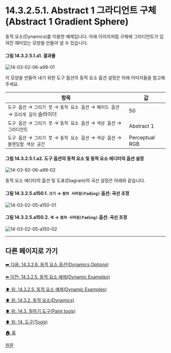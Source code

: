 # 14.3.2.5.1. Abstract 1 그라디언트 구체(Abstract 1 Gradient Sphere)
동적 요소(Dynamics)를 이용한 예제입니다. 아래 이미지처럼 구체에 그라디언트가 입혀진 재미있는 모양을 만들어 낼 수 있습니다.

#### 그림 14.3.2.5.1.a1. 결과물
![14-03-02-06-a99-01](https://github.com/wonder13662/gimp/assets/15767104/df1a7511-c636-4fe3-9334-c7737158ae83)

이 모양을 만들어 내기 위한 도구 옵션의 동적 요소 옵션 설정은 아래 이미지들을 참고해주세요.

|항목|값|
|---|---|
|`도구 옵션` → `그리기 붓` → `동적 요소 옵션` → `페이드 옵션` → `흐리게 길이` 슬라이더|50|
|`도구 옵션` → `그리기 붓` → `동적 요소 옵션` → `색상 옵션` → `그라디언트`|Abstract 1|
|`도구 옵션` → `그리기 붓` → `동적 요소 옵션` → `색상 옵션` → `블렌딩할 색상 공간`|Perceptual RGB|

#### 그림 14.3.2.5.1.a2. 도구 옵션의 동적 요소 및 동적 요소 에디터의 옵션 설정
![14-03-92-06-a99-02](https://github.com/wonder13662/gimp/assets/15767104/4458b7c1-564f-4ef9-ae68-4016dff861a7)

동적 요소 에디터의 옵션 및 도표(Diagram)의 곡선 설정은 아래와 같습니다.

#### 그림 14.3.2.5.a150.1. `크기` → `점차 사라짐(Fading)` 옵션: 곡선 조정
![14-03-02-05-a150-01](https://github.com/wonder13662/gimp/assets/15767104/f94357fb-e761-4386-bb99-857e5585c26a)

#### 그림 14.3.2.5.a150.2. `색` → `점차 사라짐(Fading)` 옵션: 곡선 조정
![14-03-02-05-a150-02](https://github.com/wonder13662/gimp/assets/15767104/2d684d35-47ef-4658-b781-209bc975bb52)

***

## 다른 페이지로 가기

[➡️ 다음: 14.3.2.6. 동적 요소 옵션(Dynamics Options)](./14-03-02-06-dynamics_options.md)

[⬅️ 이전: 14.3.2.5. 동적 요소 예제(Dynamic Examples)](./14-03-02-05-00-dynamics_examples.md)

[⬆️ 위: 14.3.2.5. 동적 요소 예제(Dynamic Examples)](./14-03-02-05-00-dynamics_examples.md)

[⬆️ 위: 14.3.2. 동적 요소(Dynamics)](./14-03-02-00-dynamics.md)

[⬆️ 위: 14.3. 칠하기 도구(Paint tools)](./14-03-00-paint-tools.md)

[⬆️ 위: 14. 도구(Tools)](./14-00-tools.md)

[🏠 홈](./00-home.md)

[원문](https://docs.gimp.org/2.10/ko/gimp-tool-dynamics.html#idm12379)
